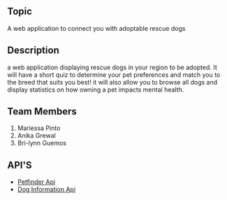 ## Topic
A web application to connect you with adoptable rescue dogs


## Description
a web application displaying rescue dogs in your region to be adopted. It will have a short quiz to determine your pet preferences and match you to the breed that suits you best! it will also allow you to browse all dogs and display statistics on how owning a pet impacts mental health.


## Team Members
1. Mariessa Pinto
2. Anika Grewal 
3. Bri-lynn Guemos


## API'S
- [Petfinder Api](https://www.petfinder.com/developers/)
- [Dog Information Api](https://api.api-ninjas.com/v1/dogs)